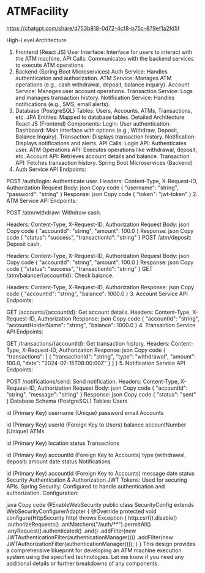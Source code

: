 # ATMFacility

https://chatgpt.com/share/d753b918-0d72-4cf8-b75c-879ef1a2fd5f


High-Level Architecture
1. Frontend (React JS)
User Interface: Interface for users to interact with the ATM machine.
API Calls: Communicates with the backend services to execute ATM operations.
2. Backend (Spring Boot Microservices)
Auth Service: Handles authentication and authorization.
ATM Service: Manages ATM operations (e.g., cash withdrawal, deposit, balance inquiry).
Account Service: Manages user account operations.
Transaction Service: Logs and manages transaction history.
Notification Service: Handles notifications (e.g., SMS, email alerts).
3. Database (PostgreSQL)
Tables: Users, Accounts, ATMs, Transactions, etc.
JPA Entities: Mapped to database tables.
Detailed Architecture
React JS (Frontend)
Components:
Login: User authentication.
Dashboard: Main interface with options (e.g., Withdraw, Deposit, Balance Inquiry).
Transaction: Displays transaction history.
Notification: Displays notifications and alerts.
API Calls:
Login API: Authenticates user.
ATM Operations API: Executes operations like withdrawal, deposit, etc.
Account API: Retrieves account details and balance.
Transaction API: Fetches transaction history.
Spring Boot Microservices (Backend)
1. Auth Service
API Endpoints:

POST /auth/login: Authenticate user.
Headers: Content-Type, X-Request-ID, Authorization
Request Body:
json
Copy code
{
  "username": "string",
  "password": "string"
}
Response:
json
Copy code
{
  "token": "jwt-token"
}
2. ATM Service
API Endpoints:

POST /atm/withdraw: Withdraw cash.

Headers: Content-Type, X-Request-ID, Authorization
Request Body:
json
Copy code
{
  "accountId": "string",
  "amount": 100.0
}
Response:
json
Copy code
{
  "status": "success",
  "transactionId": "string"
}
POST /atm/deposit: Deposit cash.

Headers: Content-Type, X-Request-ID, Authorization
Request Body:
json
Copy code
{
  "accountId": "string",
  "amount": 100.0
}
Response:
json
Copy code
{
  "status": "success",
  "transactionId": "string"
}
GET /atm/balance/{accountId}: Check balance.

Headers: Content-Type, X-Request-ID, Authorization
Response:
json
Copy code
{
  "accountId": "string",
  "balance": 1000.0
}
3. Account Service
API Endpoints:

GET /accounts/{accountId}: Get account details.
Headers: Content-Type, X-Request-ID, Authorization
Response:
json
Copy code
{
  "accountId": "string",
  "accountHolderName": "string",
  "balance": 1000.0
}
4. Transaction Service
API Endpoints:

GET /transactions/{accountId}: Get transaction history.
Headers: Content-Type, X-Request-ID, Authorization
Response:
json
Copy code
{
  "transactions": [
    {
      "transactionId": "string",
      "type": "withdrawal",
      "amount": 100.0,
      "date": "2024-07-15T08:00:00Z"
    }
  ]
}
5. Notification Service
API Endpoints:

POST /notifications/send: Send notification.
Headers: Content-Type, X-Request-ID, Authorization
Request Body:
json
Copy code
{
  "accountId": "string",
  "message": "string"
}
Response:
json
Copy code
{
  "status": "sent"
}
Database Schema (PostgreSQL)
Tables:
Users

id (Primary Key)
username (Unique)
password
email
Accounts

id (Primary Key)
userId (Foreign Key to Users)
balance
accountNumber (Unique)
ATMs

id (Primary Key)
location
status
Transactions

id (Primary Key)
accountId (Foreign Key to Accounts)
type (withdrawal, deposit)
amount
date
status
Notifications

id (Primary Key)
accountId (Foreign Key to Accounts)
message
date
status
Security
Authentication & Authorization
JWT Tokens: Used for securing APIs.
Spring Security: Configured to handle authentication and authorization.
Configuration:

java
Copy code
@EnableWebSecurity
public class SecurityConfig extends WebSecurityConfigurerAdapter {
    @Override
    protected void configure(HttpSecurity http) throws Exception {
        http.csrf().disable()
            .authorizeRequests()
            .antMatchers("/auth/**").permitAll()
            .anyRequest().authenticated()
            .and()
            .addFilter(new JWTAuthenticationFilter(authenticationManager()))
            .addFilter(new JWTAuthorizationFilter(authenticationManager()));
    }
}
This design provides a comprehensive blueprint for developing an ATM machine execution system using the specified technologies. Let me know if you need any additional details or further breakdowns of any components.
